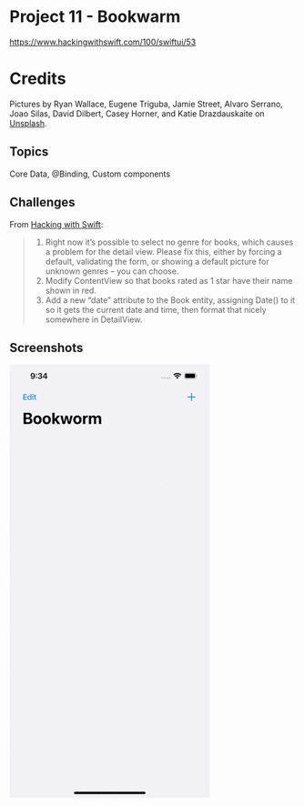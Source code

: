 # Project 11 - Bookwarm

https://www.hackingwithswift.com/100/swiftui/53

# Credits

Pictures by Ryan Wallace, Eugene Triguba, Jamie Street, Alvaro Serrano, Joao Silas, David Dilbert, Casey Horner, and Katie Drazdauskaite on [Unsplash](https://unsplash.com/).

## Topics

Core Data, @Binding, Custom components

## Challenges

From [Hacking with Swift](https://www.hackingwithswift.com/books/ios-swiftui/cupcake-corner-wrap-up):
>1. Right now it’s possible to select no genre for books, which causes a problem for the detail view. Please fix this, either by forcing a default, validating the form, or showing a default picture for unknown genres – you can choose.
>2. Modify ContentView so that books rated as 1 star have their name shown in red.
>3. Add a new “date” attribute to the Book entity, assigning Date() to it so it gets the current date and time, then format that nicely somewhere in DetailView.

## Screenshots

![Screenshot](Screenshot/project11.gif)
